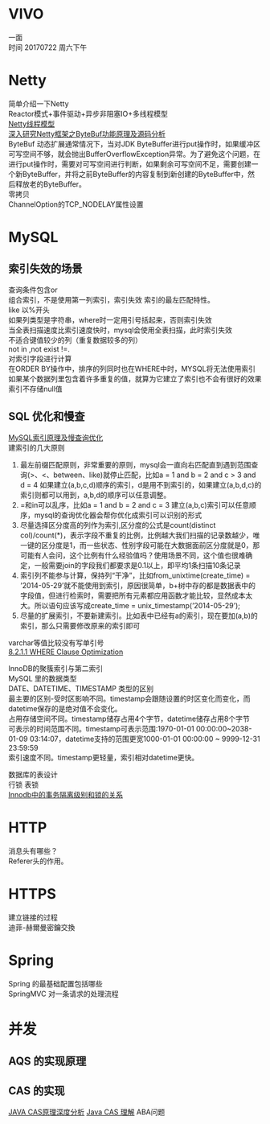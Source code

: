 # VIVO
一面  
时间 20170722 周六下午  

# Netty  
简单介绍一下Netty  
Reactor模式+事件驱动+异步非阻塞IO+多线程模型  
[Netty线程模型](http://www.infoq.com/cn/articles/netty-threading-model)  
[深入研究Netty框架之ByteBuf功能原理及源码分析](https://my.oschina.net/7001/blog/742236)  
ByteBuf 动态扩展通常情况下，当对JDK ByteBuffer进行put操作时，如果缓冲区可写空间不够，就会抛出BufferOverflowException异常。为了避免这个问题，在进行put操作时，需要对可写空间进行判断，如果剩余可写空间不足，需要创建一个新ByteBuffer，并将之前ByteBuffer的内容复制到新创建的ByteBuffer中，然后释放老的ByteBuffer。  
零拷贝  
ChannelOption的TCP_NODELAY属性设置  

# MySQL  
## 索引失效的场景  
查询条件包含or  
组合索引，不是使用第一列索引，索引失效 索引的最左匹配特性。  
like 以%开头  
如果列类型是字符串，where时一定用引号括起来，否则索引失效  
当全表扫描速度比索引速度快时，mysql会使用全表扫描，此时索引失效  
不适合键值较少的列（重复数据较多的列）  
not in ,not exist !=.  
对索引字段进行计算  
在ORDER BY操作中，排序的列同时也在WHERE中时，MYSQL将无法使用索引  
如果某个数据列里包含着许多重复的值，就算为它建立了索引也不会有很好的效果  
索引不存储null值  

## SQL 优化和慢查  
[MySQL索引原理及慢查询优化](https://tech.meituan.com/mysql-index.html)  
建索引的几大原则  
1. 最左前缀匹配原则，非常重要的原则，mysql会一直向右匹配直到遇到范围查询(>、<、between、like)就停止匹配，比如a = 1 and b = 2 and c > 3 and d = 4 如果建立(a,b,c,d)顺序的索引，d是用不到索引的，如果建立(a,b,d,c)的索引则都可以用到，a,b,d的顺序可以任意调整。
2. =和in可以乱序，比如a = 1 and b = 2 and c = 3 建立(a,b,c)索引可以任意顺序，mysql的查询优化器会帮你优化成索引可以识别的形式
3. 尽量选择区分度高的列作为索引,区分度的公式是count(distinct col)/count(\*)，表示字段不重复的比例，比例越大我们扫描的记录数越少，唯一键的区分度是1，而一些状态、性别字段可能在大数据面前区分度就是0，那可能有人会问，这个比例有什么经验值吗？使用场景不同，这个值也很难确定，一般需要join的字段我们都要求是0.1以上，即平均1条扫描10条记录
4. 索引列不能参与计算，保持列“干净”，比如from_unixtime(create_time) = ’2014-05-29’就不能使用到索引，原因很简单，b+树中存的都是数据表中的字段值，但进行检索时，需要把所有元素都应用函数才能比较，显然成本太大。所以语句应该写成create_time = unix_timestamp(’2014-05-29’);
5. 尽量的扩展索引，不要新建索引。比如表中已经有a的索引，现在要加(a,b)的索引，那么只需要修改原来的索引即可

varchar等值比较没有写单引号  
[8.2.1.1 WHERE Clause Optimization](https://dev.mysql.com/doc/refman/5.7/en/where-optimization.html)  

InnoDB的聚簇索引与第二索引  
MySQL 里的数据类型  
DATE、DATETIME、TIMESTAMP 类型的区别  
最主要的区别-受时区影响不同。timestamp会跟随设置的时区变化而变化，而datetime保存的是绝对值不会变化。  
占用存储空间不同。timestamp储存占用4个字节，datetime储存占用8个字节  
可表示的时间范围不同。timestamp可表示范围:1970-01-01 00:00:00~2038-01-09 03:14:07，datetime支持的范围更宽1000-01-01 00:00:00 ~ 9999-12-31 23:59:59  
索引速度不同。timestamp更轻量，索引相对datetime更快。  

数据库的表设计  
行锁 表锁  
[Innodb中的事务隔离级别和锁的关系](https://tech.meituan.com/innodb-lock.html)

# HTTP  
消息头有哪些？  
Referer头的作用。

# HTTPS  
建立链接的过程  
迪菲-赫爾曼密鑰交換  

# Spring  
Spring 的最基础配置包括哪些  
SpringMVC 对一条请求的处理流程  

# 并发
## AQS 的实现原理  
## CAS 的实现  
[JAVA CAS原理深度分析](http://zl198751.iteye.com/blog/1848575)
[Java CAS 理解](https://mritd.me/2017/02/06/java-cas/)
ABA问题  
